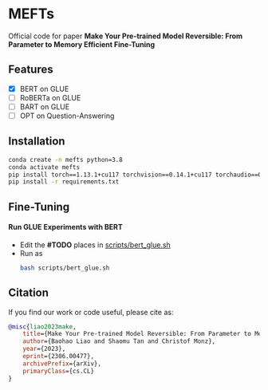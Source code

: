 # MEFTs
Official code for paper **Make Your Pre-trained Model Reversible: From Parameter to Memory Efficient Fine-Tuning**

## Features
- [x] BERT on GLUE
- [ ] RoBERTa on GLUE
- [ ] BART on GLUE
- [ ] OPT on Question-Answering

## Installation
```bash
conda create -n mefts python=3.8
conda activate mefts
pip install torch==1.13.1+cu117 torchvision==0.14.1+cu117 torchaudio==0.13.1 --extra-index-url https://download.pytorch.org/whl/cu117
pip install -r requirements.txt
```

## Fine-Tuning
#### Run GLUE Experiments with BERT
- Edit the **#TODO** places in [scripts/bert_glue.sh](/scripts/bert_glue.sh)
- Run as
  ```bash
  bash scripts/bert_glue.sh
  ```
  
## Citation
If you find our work or code useful, please cite as:
  ``` bibtex
  @misc{liao2023make,
      title={Make Your Pre-trained Model Reversible: From Parameter to Memory Efficient Fine-Tuning}, 
      author={Baohao Liao and Shaomu Tan and Christof Monz},
      year={2023},
      eprint={2306.00477},
      archivePrefix={arXiv},
      primaryClass={cs.CL}
}
  ```
